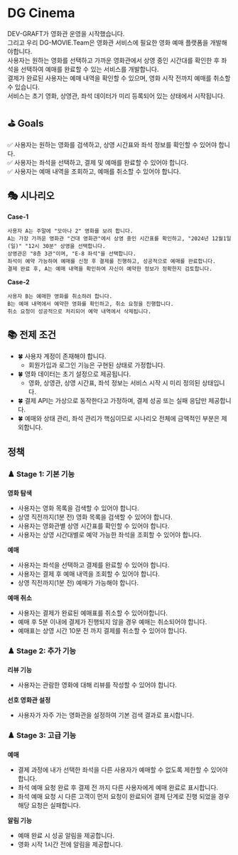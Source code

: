 # DG Cinema

DEV-GRAFT가 영화관 운영을 시작했습니다.  
그리고 우리 DG-MOVIE.Team은 영화관 서비스에 필요한 영화 예매 플랫폼을 개발해야합니다.  
사용자는 원하는 영화를 선택하고 가까운 영화관에서 상영 중인 시간대를 확인한 후 좌석을 선택하여 예매를 완료할 수 있는 서비스를 개발합니다.  
결제가 완료된 사용자는 예매 내역을 확인할 수 있으며, 영화 시작 전까지 예매를 취소할 수 있습니다.  
서비스는 초기 영화, 상영관, 좌석 데이터가 미리 등록되어 있는 상태에서 시작됩니다.

## ⛳ Goals
✅ 사용자는 원하는 영화를 검색하고, 상영 시간표와 좌석 정보를 확인할 수 있어야 합니다.  
✅ 사용자는 좌석을 선택하고, 결제 및 예매를 완료할 수 있어야 합니다.  
✅ 사용자는 예매 내역을 조회하고, 예매를 취소할 수 있어야 합니다.

## 🎭 시나리오

**Case-1**
```
사용자 A는 주말에 "모아나 2" 영화를 보려 합니다.  
A는 가장 가까운 영화관 "건대 영화관"에서 상영 중인 시간표를 확인하고, "2024년 12월1일(일)" "12시 30분" 상영을 선택합니다.  
상영관은 "8층 3관"이며, "E-8 좌석"을 선택합니다.  
좌석이 예약 가능하여 예매를 신청 후 결제를 진행하고, 성공적으로 예매를 완료합니다.  
결제 완료 후, A는 예매 내역을 확인하여 자신이 예약한 정보가 정확한지 검토합니다.  
```

**Case-2**
```
사용자 B는 예매한 영화를 취소하려 합니다.  
B는 예매 내역에서 예약한 영화를 확인하고, 취소 요청을 진행합니다.  
취소 요청이 성공적으로 처리되어 예약 내역에서 삭제됩니다.
```

## 📚 전제 조건

- 🍀 사용자 계정이 존재해야 합니다.
  - 회원가입과 로그인 기능은 구현된 상태로 가정합니다.
- 🍀 영화 데이터는 초기 설정으로 제공됩니다.
  - 영화, 상영관, 상영 시간표, 좌석 정보는 서비스 시작 시 미리 정의된 상태입니다.
- 🍀 결제 API는 가상으로 동작한다고 가정하며, 결제 성공 또는 실패 응답만 제공합니다.
- 🍀 예매와 상태 관리, 좌석 관리가 핵심이므로 시나리오 전체에 금액적인 부분은 제외합니다.

## 정책

### ♟️ Stage 1: 기본 기능

**영화 탐색**
- 사용자는 영화 목록을 검색할 수 있어야 합니다.
- 상영 직전까지(1분 전) 영화 목록을 검색할 수 있어야 합니다.
- 사용자는 영화관별 상영 시간표를 확인할 수 있어야 합니다.
- 사용자는 상영 시간대별로 예약 가능한 좌석을 조회할 수 있어야 합니다.

**예매**
- 사용자는 좌석을 선택하고 결제를 완료할 수 있어야 합니다.
- 사용자는 결제 후 예매 내역을 조회할 수 있어야 합니다.
- 상영 직전까지(1분 전) 예매가 가능해야 합니다.

**예매 취소**
- 사용자는 결제가 완료된 예매표를 취소할 수 있어야합니다.
- 예매 후 5분 이내에 결제가 진행되지 않을 경우 예매는 취소되어야 합니다.
- 예매표는 상영 시간 10분 전 까지 결제를 취소할 수 있어야 합니다.

### ♟️ Stage 2: 추가 기능

**리뷰 기능**
- 사용자는 관람한 영화에 대해 리뷰를 작성할 수 있어야 합니다.

**선호 영화관 설정**
- 사용자가 자주 가는 영화관을 설정하여 기본 검색 결과로 표시합니다.

### ♟️ Stage 3: 고급 기능

**예매**
- 결제 과정에 내가 선택한 좌석을 다른 사용자가 예매할 수 없도록 제한할 수 있어야 합니다.
- 좌석 예매 요청 완료 후 결제 전 까지 다른 사용자에게 예매 완료로 표시합니다.
- 좌석 예매 요청 시 다른 고객이 먼저 요청이 완료되어 결제 단계로 진행 되었을 경우 해당 요청은 실패합니다.

**알림 기능**
- 예매 완료 시 성공 알림을 제공합니다.
- 영화 시작 1시간 전에 알림을 제공합니다.
